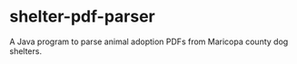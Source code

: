 # shelter-pdf-parser
A Java program to parse animal adoption PDFs from Maricopa county dog shelters.

